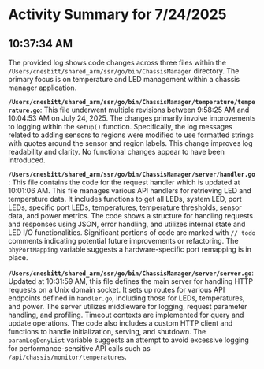 # Activity Summary for 7/24/2025

## 10:37:34 AM
The provided log shows code changes across three files within the `/Users/cnesbitt/shared_arm/ssr/go/bin/ChassisManager` directory.  The primary focus is on temperature and LED management within a chassis manager application.

**`/Users/cnesbitt/shared_arm/ssr/go/bin/ChassisManager/temperature/temperature.go`**: This file underwent multiple revisions between 9:58:25 AM and 10:04:53 AM on July 24, 2025.  The changes primarily involve improvements to logging within the `setup()` function.  Specifically, the log messages related to adding sensors to regions were modified to use formatted strings with quotes around the sensor and region labels.  This change improves log readability and clarity. No functional changes appear to have been introduced.


**`/Users/cnesbitt/shared_arm/ssr/go/bin/ChassisManager/server/handler.go`**: This file contains the code for the request handler which is updated at 10:01:06 AM. This file manages various API handlers for retrieving LED and temperature data.  It includes functions to get all LEDs, system LED, port LEDs, specific port LEDs, temperatures, temperature thresholds, sensor data, and power metrics. The code shows a structure for handling requests and responses using JSON, error handling, and utilizes internal state and LED I/O functionalities. Significant portions of code are marked with `// todo` comments indicating potential future improvements or refactoring.  The `phyPortMapping` variable suggests a hardware-specific port remapping is in place.



**`/Users/cnesbitt/shared_arm/ssr/go/bin/ChassisManager/server/server.go`**:  Updated at 10:31:59 AM, this file defines the main server for handling HTTP requests on a Unix domain socket. It sets up routes for various API endpoints defined in `handler.go`, including those for LEDs, temperatures, and power. The server utilizes middleware for logging, request parameter handling, and profiling. Timeout contexts are implemented for query and update operations. The code also includes a custom HTTP client and functions to handle initialization, serving, and shutdown.  The `paramLogDenyList` variable suggests an attempt to avoid excessive logging for performance-sensitive API calls such as `/api/chassis/monitor/temperatures`.
